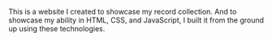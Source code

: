 This is a website I created to showcase my record collection. And to showcase my ability in HTML, CSS, and JavaScript, I built it from the ground up using these technologies.